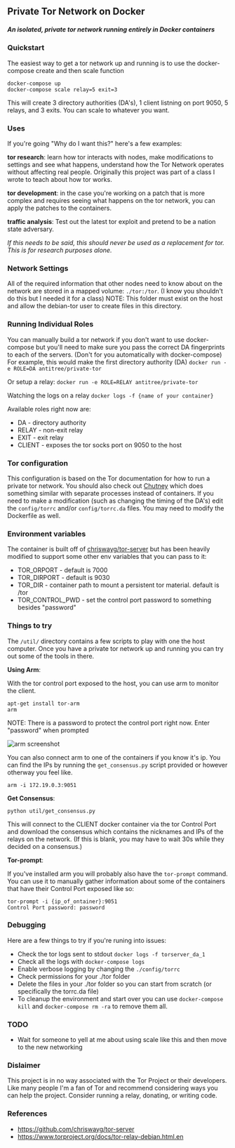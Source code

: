 ## Private Tor Network on Docker

##### An isolated, private tor network running entirely in Docker containers

### Quickstart

The easiest way to get a tor network up and running is to use the docker-compose create and then scale function

```
docker-compose up 
docker-compose scale relay=5 exit=3 
```

This will create 3 directory authorities (DA's), 1 client listning on port 9050, 5 relays, and 3 exits. You can scale to whatever you want. 

### Uses

If you're going "Why do I want this?" here's a few examples:

**tor research**: learn how tor interacts with nodes, make modifications to settings and see what happens, understand how the Tor Network operates without affecting real people. Originally this project was part of a class I wrote to teach about how tor works.

**tor development**: in the case you're working on a patch that is more complex and requires seeing what happens on the tor network, you can apply the patches to the containers.

**traffic analysis**: Test out the latest tor exploit and pretend to be a nation state adversary.

*If this needs to be said, this should never be used as a replacement for tor. This is for research purposes alone.*

### Network Settings

All of the required information that other nodes need to know about on the network are stored in a mapped volume: `./tor:/tor`. (I know you shouldn't do this but I needed it for a class) NOTE: This folder must exist on the host and allow the debian-tor user to create files in this directory. 

### Running Individual Roles

You can manually build a tor network if you don't want to use docker-compose but you'll need to make sure you pass the correct DA fingerprints to each of the servers. (Don't for you automatically with docker-compose) For example, this would make the first directory authority (DA)
`docker run -e ROLE=DA antitree/private-tor`

Or setup a relay:
`docker run -e ROLE=RELAY antitree/private-tor`

Watching the logs on a relay
`docker logs -f {name of your container}`

Available roles right now are:

* DA - directory authority
* RELAY - non-exit relay
* EXIT - exit relay
* CLIENT - exposes the tor socks port on 9050 to the host

### Tor configuration

This configuration is based on the Tor documentation for how to run a private tor network. You should also check out [Chutney](https://gitweb.torproject.org/chutney.git/) which does something similar with separate processes instead of containers. If you need to make a modification (such as changing the timing of the DA's) edit the `config/torrc` and/or `config/torrc.da` files. You may need to modify the Dockerfile as well.

### Environment variables

The container is built off of [chriswayg/tor-server](https://github.com/chriswayg/tor-server) but has been heavily modified to support some other env variables that you can pass to it:

* TOR_ORPORT - default is 7000
* TOR_DIRPORT - default is 9030
* TOR_DIR - container path to mount a persistent tor material. default is /tor
* TOR_CONTROL_PWD - set the control port password to something besides "password"

### Things to try

The `/util/` directory contains a few scripts to play with one the host computer. Once you have a 
private tor network up and running you can try out some of the tools in there. 

**Using Arm**:

With the tor control port exposed to the host, you can use arm to monitor the client. 
```
apt-get install tor-arm
arm
```
NOTE: There is a password to protect the control port right now. Enter "password" when prompted

![arm screenshot](https://raw.githubusercontent.com/antitree/private-tor-network/master/doc/arm.png)

You can also connect arm to one of the containers if you know it's ip. You can find the IPs by running the 
`get_consensus.py` script provided or however otherway you feel like. 

```arm -i 172.19.0.3:9051```

**Get Consensus**:

```python util/get_consensus.py```

This will connect to the CLIENT docker container via the tor Control Port and download the consensus which
contains the nicknames and IPs of the relays on the network. (If this is blank, you may have to wait 30s
while they decided on a consensus.)

**Tor-prompt**:

If you've installed arm you will probably also have the `tor-prompt` command. You can use it to manually 
gather information about some of the containers that have their Control Port exposed like so:

```
tor-prompt -i {ip_of_ontainer}:9051
Control Port password: password
```


### Debugging

Here are a few things to try if you're runing into issues:

* Check the tor logs sent to stdout `docker logs -f torserver_da_1`
* Check all the logs with `docker-compose logs`
* Enable verbose logging by changing the `./config/torrc` 
* Check permissions for your ./tor folder
* Delete the files in your ./tor folder so you can start from scratch (or specifically the torrc.da file)
* To cleanup the environment and start over you can use `docker-compose kill` and `docker-compose rm -ra` to remove them all. 

### TODO

* Wait for someone to yell at me about using scale like this and then move to the new networking

### Dislaimer

This project is in no way associated with the Tor Project or their developers. Like many people I'm a fan of Tor and recommend considering ways you can help the project. Consider running a relay, donating, or writing code. 

### References

- https://github.com/chriswayg/tor-server
- https://www.torproject.org/docs/tor-relay-debian.html.en
